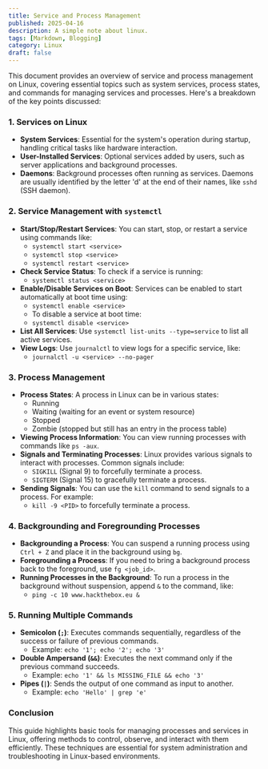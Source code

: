 ```yaml
---
title: Service and Process Management
published: 2025-04-16
description: A simple note about linux.
tags: [Markdown, Blogging]
category: Linux
draft: false
---
```


This document provides an overview of service and process management on Linux, covering essential topics such as system services, process states, and commands for managing services and processes. Here's a breakdown of the key points discussed:

### 1. **Services on Linux**
   - **System Services**: Essential for the system's operation during startup, handling critical tasks like hardware interaction.
   - **User-Installed Services**: Optional services added by users, such as server applications and background processes.
   - **Daemons**: Background processes often running as services. Daemons are usually identified by the letter 'd' at the end of their names, like `sshd` (SSH daemon).

### 2. **Service Management with `systemctl`**
   - **Start/Stop/Restart Services**: You can start, stop, or restart a service using commands like:
     - `systemctl start <service>`
     - `systemctl stop <service>`
     - `systemctl restart <service>`
   - **Check Service Status**: To check if a service is running:
     - `systemctl status <service>`
   - **Enable/Disable Services on Boot**: Services can be enabled to start automatically at boot time using:
     - `systemctl enable <service>`
     - To disable a service at boot time:
     - `systemctl disable <service>`
   - **List All Services**: Use `systemctl list-units --type=service` to list all active services.
   - **View Logs**: Use `journalctl` to view logs for a specific service, like:
     - `journalctl -u <service> --no-pager`
   
### 3. **Process Management**
   - **Process States**: A process in Linux can be in various states:
     - Running
     - Waiting (waiting for an event or system resource)
     - Stopped
     - Zombie (stopped but still has an entry in the process table)
   - **Viewing Process Information**: You can view running processes with commands like `ps -aux`.
   - **Signals and Terminating Processes**: Linux provides various signals to interact with processes. Common signals include:
     - `SIGKILL` (Signal 9) to forcefully terminate a process.
     - `SIGTERM` (Signal 15) to gracefully terminate a process.
   - **Sending Signals**: You can use the `kill` command to send signals to a process. For example:
     - `kill -9 <PID>` to forcefully terminate a process.

### 4. **Backgrounding and Foregrounding Processes**
   - **Backgrounding a Process**: You can suspend a running process using `Ctrl + Z` and place it in the background using `bg`.
   - **Foregrounding a Process**: If you need to bring a background process back to the foreground, use `fg <job_id>`.
   - **Running Processes in the Background**: To run a process in the background without suspension, append `&` to the command, like:
     - `ping -c 10 www.hackthebox.eu &`

### 5. **Running Multiple Commands**
   - **Semicolon (`;`)**: Executes commands sequentially, regardless of the success or failure of previous commands.
     - Example: `echo '1'; echo '2'; echo '3'`
   - **Double Ampersand (`&&`)**: Executes the next command only if the previous command succeeds.
     - Example: `echo '1' && ls MISSING_FILE && echo '3'`
   - **Pipes (`|`)**: Sends the output of one command as input to another.
     - Example: `echo 'Hello' | grep 'e'`

### Conclusion
This guide highlights basic tools for managing processes and services in Linux, offering methods to control, observe, and interact with them efficiently. These techniques are essential for system administration and troubleshooting in Linux-based environments.